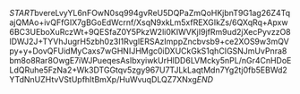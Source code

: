$START$bvereLvyYL6nFOwN0sq994gvReU5DQPaZmQoHKjbnT9G1ag26Z4TqajQMAo+ivQFfGIX7gBGoEdWcrnf/XsqN9xkLm5xfREXGIkZs/6QXqRq+Apxw6BC3UEboXuRczWt+9QESfaZ0Y5PkzW2li0KIWVKjI9jfRm9ud2jXecPyvzzO8lDWJ2J+TYVhJugrH5zbh0z3I1RvglERSAzImppZncbvsb9+ce2XOS9w3mQVpy+y+DovQFUidMyCaxs7wGHNIJHMgc0iDXUCkGkS1qhCIGSNJmUvPnra8bm8o8Rar8OwgE7iWJPueqesAsIbxyiwkUrHlDD6LVMcky5nPL/nGr4CnHDoELdQRuhe5FzNa2+Wk3DTGGtqv5zgy967U7TJLkLaqtMdn7Yg2tj0fb5EBWd2YTdNnUZHtvVStUpfhItBmXp/HuWvuqDLQZ7XNxg$END$